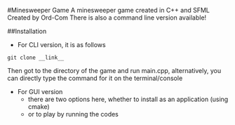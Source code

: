 #Minesweeper Game
A minesweeper game created in C++ and SFML
Created by Ord-Com
There is also a command line version available!

##Installation
- For CLI version, it is as follows
```shell
git clone __link__
```
Then got to the directory of the game and run main.cpp, alternatively, you can directly type the command for it on the terminal/console
- For GUI version
    - there are two options here, whether to install as an application (using cmake)
    - or to play by running the codes
